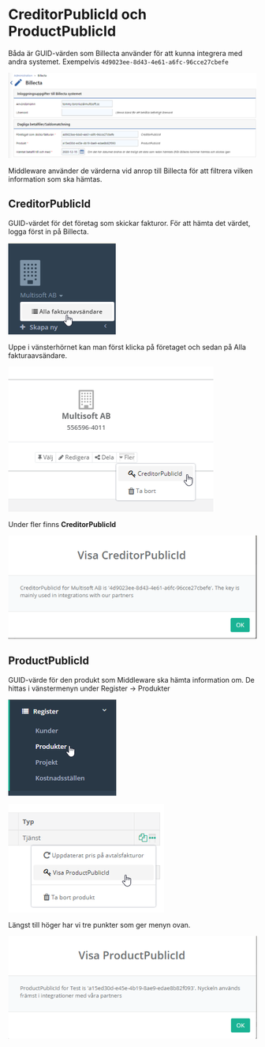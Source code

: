 # CreditorPublicId och ProductPublicId

Båda är GUID-värden som Billecta använder för att kunna integrera med andra systemet.
Exempelvis `4d9023ee-8d43-4e61-a6fc-96cce27cbefe`

![image-20210108105438667](CreditorPublicId-och-ProductPublicId.assets/image-20210108105438667.png)

Middleware använder de värderna vid anrop till Billecta för att filtrera vilken information som ska hämtas.

## CreditorPublicId

GUID-värdet för det företag som skickar fakturor. För att hämta det värdet, logga först in på Billecta.

![image-20201118182253103](CreditorPublicId-och-ProductPublicId.assets/image-20201118182253103.png)

Uppe i vänsterhörnet kan man först klicka på företaget och sedan på Alla fakturaavsändare.



![image-20201118182338438](CreditorPublicId-och-ProductPublicId.assets/image-20201118182338438.png)

Under fler finns **CreditorPublicId**

![image-20201118182429429](CreditorPublicId-och-ProductPublicId.assets/image-20201118182429429.png)

## ProductPublicId

GUID-värde för den produkt som Middleware ska hämta information om. De hittas i vänstermenyn under Register -> Produkter

![image-20201118182502052](CreditorPublicId-och-ProductPublicId.assets/image-20201118182502052.png)

![image-20201118182528499](CreditorPublicId-och-ProductPublicId.assets/image-20201118182528499.png)

Längst till höger har vi tre punkter som ger menyn ovan.

![image-20201118182556598](CreditorPublicId-och-ProductPublicId.assets/image-20201118182556598.png)